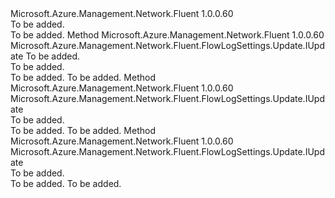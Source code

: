<Type Name="IWithRetentionPolicy" FullName="Microsoft.Azure.Management.Network.Fluent.FlowLogSettings.Update.IWithRetentionPolicy">
  <TypeSignature Language="C#" Value="public interface IWithRetentionPolicy" />
  <TypeSignature Language="ILAsm" Value=".class public interface auto ansi abstract IWithRetentionPolicy" />
  <TypeSignature Language="DocId" Value="T:Microsoft.Azure.Management.Network.Fluent.FlowLogSettings.Update.IWithRetentionPolicy" />
  <TypeSignature Language="VB.NET" Value="Public Interface IWithRetentionPolicy" />
  <TypeSignature Language="F#" Value="type IWithRetentionPolicy = interface" />
  <AssemblyInfo>
    <AssemblyName>Microsoft.Azure.Management.Network.Fluent</AssemblyName>
    <AssemblyVersion>1.0.0.60</AssemblyVersion>
  </AssemblyInfo>
  <Interfaces />
  <Docs>
    <summary>To be added.</summary>
    <remarks>To be added.</remarks>
  </Docs>
  <Members>
    <Member MemberName="WithRetentionPolicyDays">
      <MemberSignature Language="C#" Value="public Microsoft.Azure.Management.Network.Fluent.FlowLogSettings.Update.IUpdate WithRetentionPolicyDays (int days);" />
      <MemberSignature Language="ILAsm" Value=".method public hidebysig newslot virtual instance class Microsoft.Azure.Management.Network.Fluent.FlowLogSettings.Update.IUpdate WithRetentionPolicyDays(int32 days) cil managed" />
      <MemberSignature Language="DocId" Value="M:Microsoft.Azure.Management.Network.Fluent.FlowLogSettings.Update.IWithRetentionPolicy.WithRetentionPolicyDays(System.Int32)" />
      <MemberSignature Language="VB.NET" Value="Public Function WithRetentionPolicyDays (days As Integer) As IUpdate" />
      <MemberSignature Language="F#" Value="abstract member WithRetentionPolicyDays : int -&gt; Microsoft.Azure.Management.Network.Fluent.FlowLogSettings.Update.IUpdate" Usage="iWithRetentionPolicy.WithRetentionPolicyDays days" />
      <MemberType>Method</MemberType>
      <AssemblyInfo>
        <AssemblyName>Microsoft.Azure.Management.Network.Fluent</AssemblyName>
        <AssemblyVersion>1.0.0.60</AssemblyVersion>
      </AssemblyInfo>
      <ReturnValue>
        <ReturnType>Microsoft.Azure.Management.Network.Fluent.FlowLogSettings.Update.IUpdate</ReturnType>
      </ReturnValue>
      <Parameters>
        <Parameter Name="days" Type="System.Int32" />
      </Parameters>
      <Docs>
        <param name="days">To be added.</param>
        <summary>To be added.</summary>
        <returns>To be added.</returns>
        <remarks>To be added.</remarks>
      </Docs>
    </Member>
    <Member MemberName="WithRetentionPolicyDisabled">
      <MemberSignature Language="C#" Value="public Microsoft.Azure.Management.Network.Fluent.FlowLogSettings.Update.IUpdate WithRetentionPolicyDisabled ();" />
      <MemberSignature Language="ILAsm" Value=".method public hidebysig newslot virtual instance class Microsoft.Azure.Management.Network.Fluent.FlowLogSettings.Update.IUpdate WithRetentionPolicyDisabled() cil managed" />
      <MemberSignature Language="DocId" Value="M:Microsoft.Azure.Management.Network.Fluent.FlowLogSettings.Update.IWithRetentionPolicy.WithRetentionPolicyDisabled" />
      <MemberSignature Language="VB.NET" Value="Public Function WithRetentionPolicyDisabled () As IUpdate" />
      <MemberSignature Language="F#" Value="abstract member WithRetentionPolicyDisabled : unit -&gt; Microsoft.Azure.Management.Network.Fluent.FlowLogSettings.Update.IUpdate" Usage="iWithRetentionPolicy.WithRetentionPolicyDisabled " />
      <MemberType>Method</MemberType>
      <AssemblyInfo>
        <AssemblyName>Microsoft.Azure.Management.Network.Fluent</AssemblyName>
        <AssemblyVersion>1.0.0.60</AssemblyVersion>
      </AssemblyInfo>
      <ReturnValue>
        <ReturnType>Microsoft.Azure.Management.Network.Fluent.FlowLogSettings.Update.IUpdate</ReturnType>
      </ReturnValue>
      <Parameters />
      <Docs>
        <summary>To be added.</summary>
        <returns>To be added.</returns>
        <remarks>To be added.</remarks>
      </Docs>
    </Member>
    <Member MemberName="WithRetentionPolicyEnabled">
      <MemberSignature Language="C#" Value="public Microsoft.Azure.Management.Network.Fluent.FlowLogSettings.Update.IUpdate WithRetentionPolicyEnabled ();" />
      <MemberSignature Language="ILAsm" Value=".method public hidebysig newslot virtual instance class Microsoft.Azure.Management.Network.Fluent.FlowLogSettings.Update.IUpdate WithRetentionPolicyEnabled() cil managed" />
      <MemberSignature Language="DocId" Value="M:Microsoft.Azure.Management.Network.Fluent.FlowLogSettings.Update.IWithRetentionPolicy.WithRetentionPolicyEnabled" />
      <MemberSignature Language="VB.NET" Value="Public Function WithRetentionPolicyEnabled () As IUpdate" />
      <MemberSignature Language="F#" Value="abstract member WithRetentionPolicyEnabled : unit -&gt; Microsoft.Azure.Management.Network.Fluent.FlowLogSettings.Update.IUpdate" Usage="iWithRetentionPolicy.WithRetentionPolicyEnabled " />
      <MemberType>Method</MemberType>
      <AssemblyInfo>
        <AssemblyName>Microsoft.Azure.Management.Network.Fluent</AssemblyName>
        <AssemblyVersion>1.0.0.60</AssemblyVersion>
      </AssemblyInfo>
      <ReturnValue>
        <ReturnType>Microsoft.Azure.Management.Network.Fluent.FlowLogSettings.Update.IUpdate</ReturnType>
      </ReturnValue>
      <Parameters />
      <Docs>
        <summary>To be added.</summary>
        <returns>To be added.</returns>
        <remarks>To be added.</remarks>
      </Docs>
    </Member>
  </Members>
</Type>